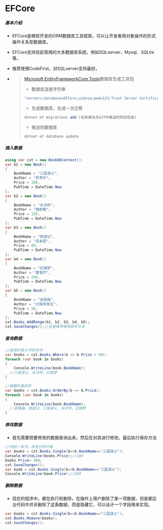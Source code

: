 # EFCore

##### 基本介绍

- EFCore是微软开发的ORM数据库工具框架，可以让开发者用对象操作的形式操作关系型数据库。
- EFCore支持目前常用的大多数据库系统，例如SQLserver、Mysql、SQLtie等。
- 推荐使用CodeFirst，对SQLserver支持最好。

- > [Microsoft.EntityFrameworkCore.Tools](https://www.nuget.org/packages/Microsoft.EntityFrameworkCore.Tools)数据库生成工具包
  >
  > - 数据库连接字符串
  >
  > ```c#
  > "server=;database=EFCore;uid=sa;pwd=123;Trust Server Certificate=True;MultipleActiveResultSets=true"
  > ```
  >
  > 
  >
  > - 生成数据库，生成一次迁移
  >
  > ```c#
  > dotnet ef migrations add (名称类似与GIT中推送的附加信息)
  > ```
  >
  > - 推送到数据库
  >
  > ```c#
  > dotnet ef database update
  > ```

##### 插入数据

```c#
using var cxt = new BookDbContext();
var b1 = new Book()
{
    BookName = "三国演义",
    Author = "罗贯中",
    Price = 100,
    PubTime = DateTime.Now
};
var b2 = new Book()
{
    BookName = "水浒传",
    Author = "施耐庵",
    Price = 120,
    PubTime = DateTime.Now
};
var b3 = new Book()
{
    BookName = "西游记",
    Author = "吴承恩",
    Price = 80,
    PubTime = DateTime.Now
};
var b4 = new Book()
{
    BookName = "红楼梦",
    Author = "曹雪芹",
    Price = 200,
    PubTime = DateTime.Now
};
var b5 = new Book()
{
    BookName = "金瓶梅",
    Author = "兰陵笑笑生",
    Price = 50,
    PubTime = DateTime.Now
};
cxt.Books.AddRange(b1, b2, b3, b4, b5);
cxt.SaveChanges();//这里推荐使用异步方法
```

##### 查询数据

```c#
//查询价格大于80的书
var books = cxt.Books.Where(b => b.Price > 90);
foreach (var book in books)
{
    Console.WriteLine(book.BookName);
  //三国演义、水浒传、红楼梦
}

//根据价格排序
var books = cxt.Books.OrderBy(b => b.Price);
foreach (var book in books)
{
    Console.WriteLine(book.BookName);
  //金瓶梅、西游记、三国演义、水浒传、红楼梦
}
```

##### 修改数据

- 首先需要把要修改的数据查询出来，然后在对其进行修改，最后执行保存方法

```c#
//找到一本书，改变它的价格
var books = cxt.Books.Single(b=>b.BookName=="三国演义");
Console.WriteLine(books.Price);//100
books.Price= 200;
cxt.SaveChanges();
var book = cxt.Books.Single(b=>b.BookName=="三国演义");
Console.WriteLine(book.Price);//200
```



##### 删除数据

- 现在的程序中，都在执行软删除，在操作上用户删除了某一项数据，但是都后台代码中并非删除了这条数据，而是隐藏它，可以设计一个字段用来实现。

```c#
var books = cxt.Books.Single(b=>b.BookName=="三国演义");
cxt.Books.Remove(books);
cxt.SaveChanges();
```

